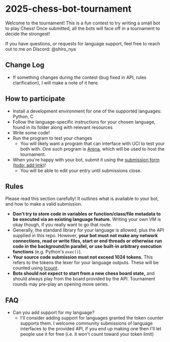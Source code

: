 # 2025-chess-bot-tournament
Welcome to the tournament! This is a fun contest to try writing a small bot to play Chess! Once submitted, all the bots will face off in a tournament to decide the strongest!

If you have questions, or requests for language support, feel free to reach out to me on Discord: @shiro_nya

## Change Log
- If something changes during the contest (bug fixed in API, rules clarification), I will make a note of it here.

## How to participate
- Install a development environment for one of the supported languages: Python, C
- Follow the language-specific instructions for your chosen language, found in its folder along with relevant resources
- Write some code!
- Run the program to test your changes
  - You will likely want a program that can interface with UCI to test your both with. One such program is [Arena](http://www.playwitharena.de), which will be used to host the tournament.
- When you're happy with your bot, submit it using the [submission form (todo: add link)](https://github.com/shiro-nya/2025-chess-bot-tournament/edit/main/README.md)!
  - You will be able to edit your entry until submissions close.

## Rules
Please read this section carefully! It outlines what is available to your bot, and how to make a valid submission.
- **Don't try to store code in variables or function/class/file metadata to be executed via an existing language feature.** Writing your own VM is okay though, if you really want to go that route.
- Generally, the standard library for your language is allowed, plus the API supplied in this repo. However, **your bot must not make any network connections, read or write files, start or end threads or otherwise run code in the background/in parallel, or use built-in arbitrary execution functions** (e.g. Python's `exec()`).
- **Your source code submission must not exceed 1024 tokens.** This refers to the tokens the lexer for your language outputs. These will be counted using [tcount](https://github.com/RRethy/tcount/tree/master).
- **Bots should not expect to start from a new chess board state,** and should always play from the board provided by the API. Tournament rounds may pre-play an opening move series.

## FAQ
- Can you add support for my language?
  - I'll consider adding support for languages granted the token counter supports them. I welcome community submissions of language interfaces to the provided API, if you end up making one then I'll let people use it for free (i.e. it won't count toward your token limit)

